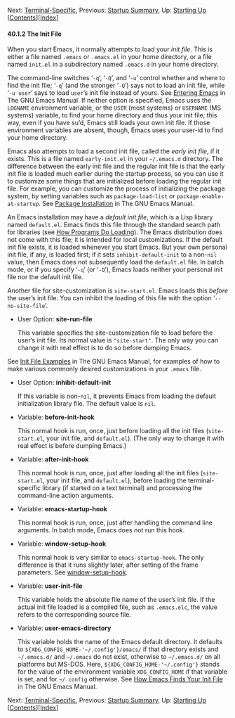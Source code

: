 <!-- This is the GNU Emacs Lisp Reference Manual
corresponding to Emacs version 27.2.

Copyright (C) 1990-1996, 1998-2021 Free Software Foundation,
Inc.

Permission is granted to copy, distribute and/or modify this document
under the terms of the GNU Free Documentation License, Version 1.3 or
any later version published by the Free Software Foundation; with the
Invariant Sections being "GNU General Public License," with the
Front-Cover Texts being "A GNU Manual," and with the Back-Cover
Texts as in (a) below.  A copy of the license is included in the
section entitled "GNU Free Documentation License."

(a) The FSF's Back-Cover Text is: "You have the freedom to copy and
modify this GNU manual.  Buying copies from the FSF supports it in
developing GNU and promoting software freedom." -->

<!-- Created by GNU Texinfo 6.7, http://www.gnu.org/software/texinfo/ -->

Next: [Terminal-Specific](Terminal_002dSpecific.html), Previous: [Startup Summary](Startup-Summary.html), Up: [Starting Up](Starting-Up.html)   \[[Contents](index.html#SEC_Contents "Table of contents")]\[[Index](Index.html "Index")]

#### 40.1.2 The Init File

When you start Emacs, it normally attempts to load your *init file*. This is either a file named `.emacs` or `.emacs.el` in your home directory, or a file named `init.el` in a subdirectory named `.emacs.d` in your home directory.

The command-line switches ‘`-q`’, ‘`-Q`’, and ‘`-u`’ control whether and where to find the init file; ‘`-q`’ (and the stronger ‘`-Q`’) says not to load an init file, while ‘`-u user`’ says to load `user`’s init file instead of yours. See [Entering Emacs](https://www.gnu.org/software/emacs/manual/html_node/emacs/Entering-Emacs.html#Entering-Emacs) in The GNU Emacs Manual. If neither option is specified, Emacs uses the `LOGNAME` environment variable, or the `USER` (most systems) or `USERNAME` (MS systems) variable, to find your home directory and thus your init file; this way, even if you have su’d, Emacs still loads your own init file. If those environment variables are absent, though, Emacs uses your user-id to find your home directory.

Emacs also attempts to load a second init file, called the *early init file*, if it exists. This is a file named `early-init.el` in your `~/.emacs.d` directory. The difference between the early init file and the regular init file is that the early init file is loaded much earlier during the startup process, so you can use it to customize some things that are initialized before loading the regular init file. For example, you can customize the process of initializing the package system, by setting variables such as `package-load-list` or `package-enable-at-startup`. See [Package Installation](https://www.gnu.org/software/emacs/manual/html_node/emacs/Package-Installation.html#Package-Installation) in The GNU Emacs Manual.

An Emacs installation may have a *default init file*, which is a Lisp library named `default.el`. Emacs finds this file through the standard search path for libraries (see [How Programs Do Loading](How-Programs-Do-Loading.html)). The Emacs distribution does not come with this file; it is intended for local customizations. If the default init file exists, it is loaded whenever you start Emacs. But your own personal init file, if any, is loaded first; if it sets `inhibit-default-init` to a non-`nil` value, then Emacs does not subsequently load the `default.el` file. In batch mode, or if you specify ‘`-q`’ (or ‘`-Q`’), Emacs loads neither your personal init file nor the default init file.

Another file for site-customization is `site-start.el`. Emacs loads this *before* the user’s init file. You can inhibit the loading of this file with the option ‘`--no-site-file`’.

*   User Option: **site-run-file**

    This variable specifies the site-customization file to load before the user’s init file. Its normal value is `"site-start"`. The only way you can change it with real effect is to do so before dumping Emacs.

See [Init File Examples](https://www.gnu.org/software/emacs/manual/html_node/emacs/Init-Examples.html#Init-Examples) in The GNU Emacs Manual, for examples of how to make various commonly desired customizations in your `.emacs` file.

*   User Option: **inhibit-default-init**

    If this variable is non-`nil`, it prevents Emacs from loading the default initialization library file. The default value is `nil`.

<!---->

*   Variable: **before-init-hook**

    This normal hook is run, once, just before loading all the init files (`site-start.el`, your init file, and `default.el`). (The only way to change it with real effect is before dumping Emacs.)

<!---->

*   Variable: **after-init-hook**

    This normal hook is run, once, just after loading all the init files (`site-start.el`, your init file, and `default.el`), before loading the terminal-specific library (if started on a text terminal) and processing the command-line action arguments.

<!---->

*   Variable: **emacs-startup-hook**

    This normal hook is run, once, just after handling the command line arguments. In batch mode, Emacs does not run this hook.

<!---->

*   Variable: **window-setup-hook**

    This normal hook is very similar to `emacs-startup-hook`. The only difference is that it runs slightly later, after setting of the frame parameters. See [window-setup-hook](Startup-Summary.html).

<!---->

*   Variable: **user-init-file**

    This variable holds the absolute file name of the user’s init file. If the actual init file loaded is a compiled file, such as `.emacs.elc`, the value refers to the corresponding source file.

<!---->

*   Variable: **user-emacs-directory**

    This variable holds the name of the Emacs default directory. It defaults to `${XDG_CONFIG_HOME-'~/.config'}/emacs/` if that directory exists and `~/.emacs.d/` and `~/.emacs` do not exist, otherwise to `~/.emacs.d/` on all platforms but MS-DOS. Here, `${XDG_CONFIG_HOME-'~/.config'}` stands for the value of the environment variable `XDG_CONFIG_HOME` if that variable is set, and for `~/.config` otherwise. See [How Emacs Finds Your Init File](https://www.gnu.org/software/emacs/manual/html_node/emacs/Find-Init.html#Find-Init) in The GNU Emacs Manual.

Next: [Terminal-Specific](Terminal_002dSpecific.html), Previous: [Startup Summary](Startup-Summary.html), Up: [Starting Up](Starting-Up.html)   \[[Contents](index.html#SEC_Contents "Table of contents")]\[[Index](Index.html "Index")]
